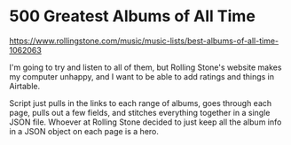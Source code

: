 # 500 Greatest Albums of All Time

https://www.rollingstone.com/music/music-lists/best-albums-of-all-time-1062063

I'm going to try and listen to all of them, but Rolling Stone's website makes my computer unhappy, and I want to be able to add ratings and things in Airtable.

Script just pulls in the links to each range of albums, goes through each page, pulls out a few fields, and stitches everything together in a single JSON file. Whoever at Rolling Stone decided to just keep all the album info in a JSON object on each page is a hero.